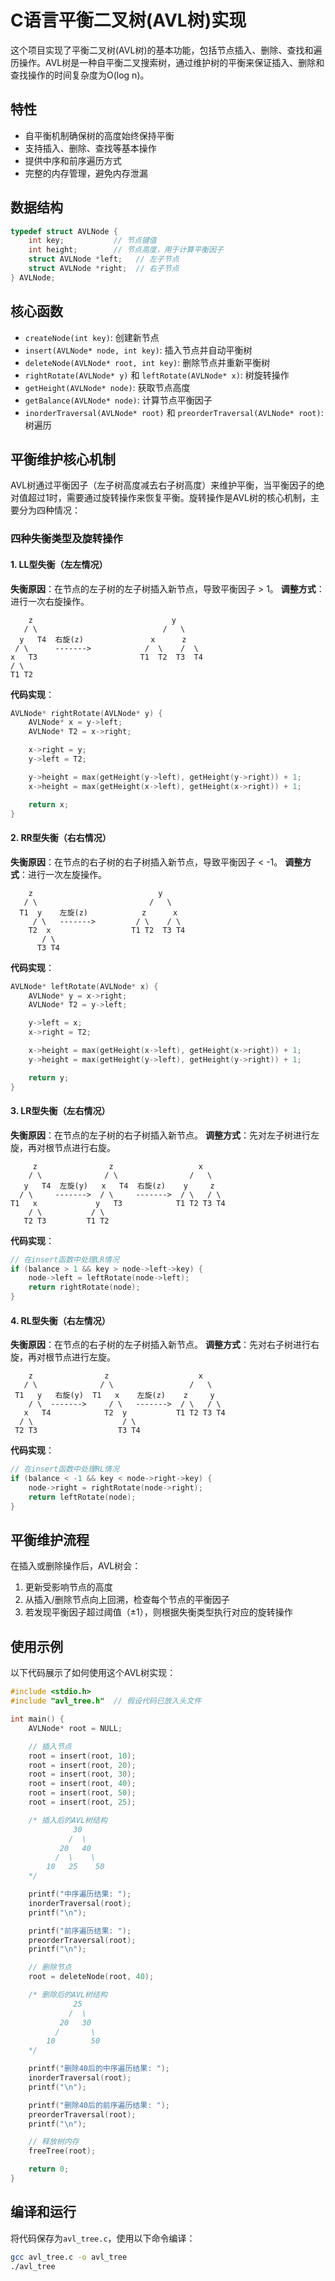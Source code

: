 # C语言平衡二叉树(AVL树)实现

这个项目实现了平衡二叉树(AVL树)的基本功能，包括节点插入、删除、查找和遍历操作。AVL树是一种自平衡二叉搜索树，通过维护树的平衡来保证插入、删除和查找操作的时间复杂度为O(log n)。

## 特性

- 自平衡机制确保树的高度始终保持平衡
- 支持插入、删除、查找等基本操作
- 提供中序和前序遍历方式
- 完整的内存管理，避免内存泄漏

## 数据结构

```c
typedef struct AVLNode {
    int key;           // 节点键值
    int height;        // 节点高度，用于计算平衡因子
    struct AVLNode *left;   // 左子节点
    struct AVLNode *right;  // 右子节点
} AVLNode;
```

## 核心函数

- `createNode(int key)`: 创建新节点
- `insert(AVLNode* node, int key)`: 插入节点并自动平衡树
- `deleteNode(AVLNode* root, int key)`: 删除节点并重新平衡树
- `rightRotate(AVLNode* y)` 和 `leftRotate(AVLNode* x)`: 树旋转操作
- `getHeight(AVLNode* node)`: 获取节点高度
- `getBalance(AVLNode* node)`: 计算节点平衡因子
- `inorderTraversal(AVLNode* root)` 和 `preorderTraversal(AVLNode* root)`: 树遍历

## 平衡维护核心机制

AVL树通过平衡因子（左子树高度减去右子树高度）来维护平衡，当平衡因子的绝对值超过1时，需要通过旋转操作来恢复平衡。旋转操作是AVL树的核心机制，主要分为四种情况：

### 四种失衡类型及旋转操作

#### 1. LL型失衡（左左情况）
**失衡原因**：在节点的左子树的左子树插入新节点，导致平衡因子 > 1。
**调整方式**：进行一次右旋操作。

```
    z                               y
   / \                            /   \ 
  y   T4  右旋(z)               x      z
 / \      ------->            /  \    /  \ 
x   T3                       T1  T2  T3  T4
/ \
T1 T2
```

**代码实现**：
```c
AVLNode* rightRotate(AVLNode* y) {
    AVLNode* x = y->left;
    AVLNode* T2 = x->right;

    x->right = y;
    y->left = T2;

    y->height = max(getHeight(y->left), getHeight(y->right)) + 1;
    x->height = max(getHeight(x->left), getHeight(x->right)) + 1;

    return x;
}
```

#### 2. RR型失衡（右右情况）
**失衡原因**：在节点的右子树的右子树插入新节点，导致平衡因子 < -1。
**调整方式**：进行一次左旋操作。

```
    z                            y
   / \                         /   \ 
  T1  y    左旋(z)            z      x
     / \   ------->         / \    / \ 
    T2  x                  T1 T2  T3 T4
       / \
      T3 T4
```

**代码实现**：
```c
AVLNode* leftRotate(AVLNode* x) {
    AVLNode* y = x->right;
    AVLNode* T2 = y->left;

    y->left = x;
    x->right = T2;

    x->height = max(getHeight(x->left), getHeight(x->right)) + 1;
    y->height = max(getHeight(y->left), getHeight(y->right)) + 1;

    return y;
}
```

#### 3. LR型失衡（左右情况）
**失衡原因**：在节点的左子树的右子树插入新节点。
**调整方式**：先对左子树进行左旋，再对根节点进行右旋。

```
     z                z                   x
    / \              / \                /   \ 
   y   T4  左旋(y)   x   T4  右旋(z)    y     z
  / \     ------->  / \     ------->  / \   / \ 
T1   x             y   T3            T1 T2 T3 T4
    / \           / \
   T2 T3         T1 T2
```

**代码实现**：
```c
// 在insert函数中处理LR情况
if (balance > 1 && key > node->left->key) {
    node->left = leftRotate(node->left);
    return rightRotate(node);
}
```

#### 4. RL型失衡（右左情况）
**失衡原因**：在节点的右子树的左子树插入新节点。
**调整方式**：先对右子树进行右旋，再对根节点进行左旋。

```
    z                z                    x
   / \              / \                 /   \ 
 T1   y   右旋(y)  T1   x    左旋(z)    z     y
    / \  ------->     / \   ------->  / \   / \ 
   x   T4            T2  y           T1 T2 T3 T4
  / \                    / \
 T2 T3                  T3 T4
```

**代码实现**：
```c
// 在insert函数中处理RL情况
if (balance < -1 && key < node->right->key) {
    node->right = rightRotate(node->right);
    return leftRotate(node);
}
```

## 平衡维护流程

在插入或删除操作后，AVL树会：
1. 更新受影响节点的高度
2. 从插入/删除节点向上回溯，检查每个节点的平衡因子
3. 若发现平衡因子超过阈值（±1），则根据失衡类型执行对应的旋转操作

## 使用示例

以下代码展示了如何使用这个AVL树实现：

```c
#include <stdio.h>
#include "avl_tree.h"  // 假设代码已放入头文件

int main() {
    AVLNode* root = NULL;

    // 插入节点
    root = insert(root, 10);
    root = insert(root, 20);
    root = insert(root, 30);
    root = insert(root, 40);
    root = insert(root, 50);
    root = insert(root, 25);

    /* 插入后的AVL树结构
              30
             /  \
           20   40
          /  \    \
        10   25    50
    */

    printf("中序遍历结果: ");
    inorderTraversal(root);
    printf("\n");

    printf("前序遍历结果: ");
    preorderTraversal(root);
    printf("\n");

    // 删除节点
    root = deleteNode(root, 40);

    /* 删除后的AVL树结构
              25
             /  \
           20   30
          /       \
        10        50
    */

    printf("删除40后的中序遍历结果: ");
    inorderTraversal(root);
    printf("\n");

    printf("删除40后的前序遍历结果: ");
    preorderTraversal(root);
    printf("\n");

    // 释放树内存
    freeTree(root);

    return 0;
}
```

## 编译和运行

将代码保存为`avl_tree.c`，使用以下命令编译：

```bash
gcc avl_tree.c -o avl_tree
./avl_tree
```



